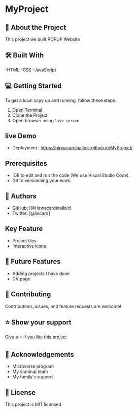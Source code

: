# MyProject
## 📖 About the Project
This project we built  POPUP Website

## 🛠 Built With
-HTML 
-CSS
-JavaScript

## 💻 Getting Started
To get a local copy up and running, follow these steps.
1. Open Terminal
2. Clone the Project 
3. Open browser using `live server`

## live Demo
 - Deployment : https://hirwacardinalloic.github.io/MyProject/


## Prerequisites
- IDE to edit and run the code (We use Visual Studio Code).
- Git to versionning your work.

## 👥 Authors
 - GitHub: [@Hirwacardinalloic]
 - Twitter: [@loicard]

## Key Feature
 - Project tiles
- Interactive icons

## 🔭 Future Features
 - Adding projects I have done
 - CV page

## 🤝 Contributing
Contributions, issues, and feature requests are welcome!

## ⭐️ Show your support
Give a ⭐️ if you like this project

## 🙏 Acknowledgements
- Microverse program 
- My standup team 
- My family's support 

## 📝 License
This project is MIT licensed.

